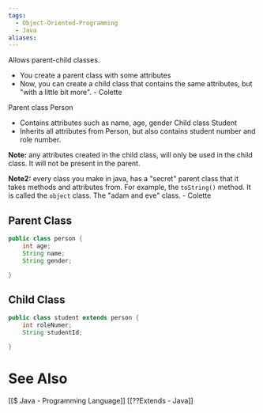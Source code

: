 ```yaml
---
tags:
  - Object-Oriented-Programming
  - Java
aliases:
---
```

Allows parent-child classes.
- You create a parent class with some attributes
- Now, you can create a child class that contains the same attributes, but "with a little bit more". - Colette

Parent class Person
- Contains attributes such as name, age, gender
Child class Student
- Inherits all attributes from Person, but also contains student number and role number.

**Note:** any attributes created in the child class, will only be used in the child class. It will not be present in the parent.

**Note2:** every class you make in java, has a "secret" parent class that it takes methods and attributes from. For example, the `toString()` method. It is called the `object` class. The "adam and eve" class. - Colette

## Parent Class
```java showlinenumbers
public class person {
	int age;
	String name;
	String gender;

}
```
## Child Class
```java showlinenumbers
public class student extends person {
	int roleNumer;
	String studentId;

}
```

# See Also
[[$ Java - Programming Language]]
[[??Extends - Java]]